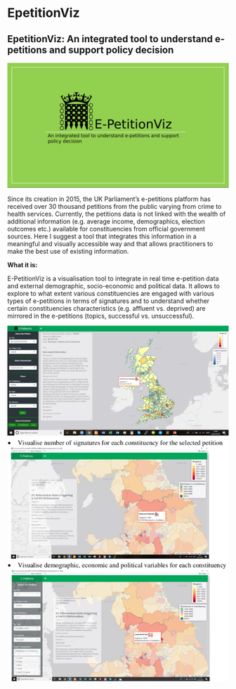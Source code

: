 # EpetitionViz
## EpetitionViz: An integrated tool to understand e-petitions and support policy decision

<img src="./eptviz.png">


Since its creation in 2015, the UK Parliament’s e-petitions platform has received over 30
thousand petitions from the public varying from crime to health services. Currently, the
petitions data is not linked with the wealth of additional information (e.g. average income,
demographics, election outcomes etc.) available for constituencies from official government
sources.
Here I suggest a tool that integrates this information in a meaningful and visually accessible
way and that allows practitioners to make the best use of existing information.

**What it is:**


E-PetitionViz is a visualisation tool to integrate in real time e-petition data and external
demographic, socio-economic and political data. It allows to explore to what extent various
constituencies are engaged with various types of e-petitions in terms of signatures and to
understand whether certain constituencies characteristics (e.g. affluent vs. deprived) are
mirrored in the e-petitions (topics, successful vs. unsuccessful).

<img src="./epet.png">


<img src="./eptselect.png">
